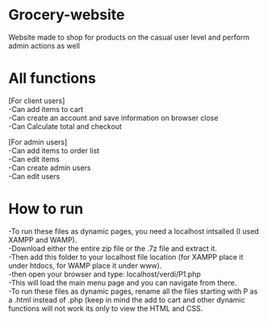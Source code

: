 # Grocery-website
Website made to shop for products on the casual user level and perform admin actions as well

# All functions
[For client users]<br/> 
-Can add items to cart<br/> 
-Can create an account and save information on browser close<br/> 
-Can Calculate total and checkout<br/> 

[For admin users]<br/> 
-Can add items to order list <br/> 
-Can edit items<br/> 
-Can create admin users<br/> 
-Can edit users<br/> 

# How to run
-To run these files as dynamic pages, you need a localhost intsalled (I used XAMPP and WAMP).<br/> 
-Download either the entire zip file or the .7z file and extract it.<br/> 
-Then add this folder to your localhost file location (for XAMPP place it under htdocs, for WAMP place it under www).<br/> 
-then open your browser and type: localhost/verdi/P1.php<br/> 
-This will load the main menu page and you can navigate from there.<br/> 
-To run these files as dynamic pages, rename all the files starting with P as a .html instead of .php (keep in mind the add to cart and other dynamic functions will not work its only to view the HTML and CSS.<br/> 
